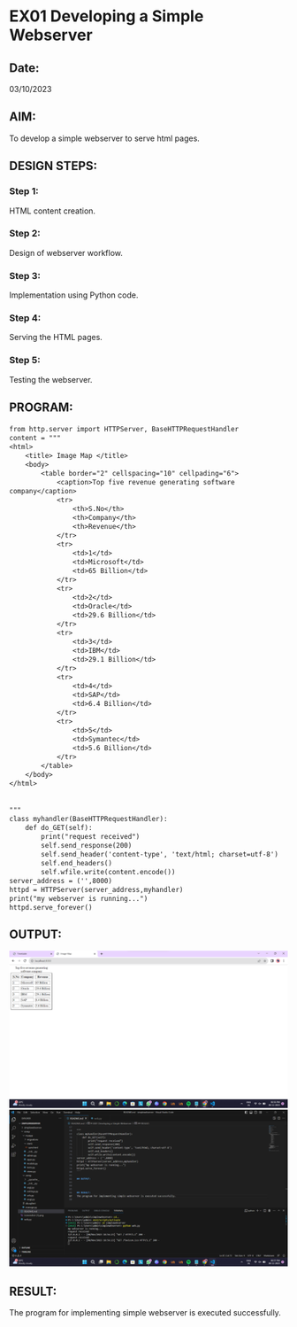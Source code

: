 # EX01 Developing a Simple Webserver
## Date:
03/10/2023

## AIM:
To develop a simple webserver to serve html pages.

## DESIGN STEPS:
### Step 1: 
HTML content creation.

### Step 2:
Design of webserver workflow.

### Step 3:
Implementation using Python code.

### Step 4:
Serving the HTML pages.

### Step 5:
Testing the webserver.

## PROGRAM:
```
from http.server import HTTPServer, BaseHTTPRequestHandler
content = """
<html>
	<title> Image Map </title>
	<body>
		<table border="2" cellspacing="10" cellpading="6">
			<caption>Top five revenue generating software company</caption>
			<tr>
				<th>S.No</th>
				<th>Company</th>
				<th>Revenue</th>
			</tr>
			<tr>
				<td>1</td>
				<td>Microsoft</td>
				<td>65 Billion</td>
			</tr>			
			<tr>
				<td>2</td>
				<td>Oracle</td>
				<td>29.6 Billion</td>
			</tr>
			<tr>
				<td>3</td>
				<td>IBM</td>
				<td>29.1 Billion</td>
			</tr>
			<tr>
				<td>4</td>
				<td>SAP</td>
				<td>6.4 Billion</td>
			</tr>
			<tr>
				<td>5</td>
				<td>Symantec</td>
				<td>5.6 Billion</td>
			</tr>
		</table>
	</body>
</html>

				
"""
class myhandler(BaseHTTPRequestHandler):
    def do_GET(self):
        print("request received")
        self.send_response(200)
        self.send_header('content-type', 'text/html; charset=utf-8')
        self.end_headers()
        self.wfile.write(content.encode())
server_address = ('',8000)
httpd = HTTPServer(server_address,myhandler)
print("my webserver is running...")
httpd.serve_forever()
```

## OUTPUT:
![Alt text](<Screenshot 2023-11-08 185632.png>)
![Alt text](<Screenshot 2023-11-08 185723.png>)

## RESULT:
The program for implementing simple webserver is executed successfully.
